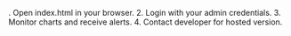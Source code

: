 . Open index.html in your browser.
2. Login with your admin credentials.
3. Monitor charts and receive alerts.
4. Contact developer for hosted version.
